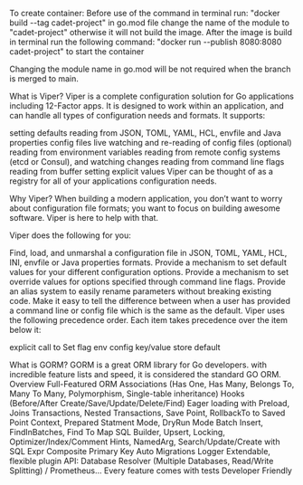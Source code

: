 To create container:
Before use of the command
in terminal run: "docker build --tag cadet-project" 
in go.mod file change the name of the module to "cadet-project"
otherwise it will not build the image.
After the image is build in terminal run the following command:
"docker run --publish 8080:8080 cadet-project" to start the container

Changing the module name in go.mod will be not required when the branch is
merged to main.




What is Viper?
Viper is a complete configuration solution for Go applications including 12-Factor apps. It is designed to work within an application, and can handle all types of configuration needs and formats. It supports:

setting defaults
reading from JSON, TOML, YAML, HCL, envfile and Java properties config files
live watching and re-reading of config files (optional)
reading from environment variables
reading from remote config systems (etcd or Consul), and watching changes
reading from command line flags
reading from buffer
setting explicit values
Viper can be thought of as a registry for all of your applications configuration needs.

Why Viper?
When building a modern application, you don’t want to worry about configuration file formats; you want to focus on building awesome software. Viper is here to help with that.

Viper does the following for you:

Find, load, and unmarshal a configuration file in JSON, TOML, YAML, HCL, INI, envfile or Java properties formats.
Provide a mechanism to set default values for your different configuration options.
Provide a mechanism to set override values for options specified through command line flags.
Provide an alias system to easily rename parameters without breaking existing code.
Make it easy to tell the difference between when a user has provided a command line or config file which is the same as the default.
Viper uses the following precedence order. Each item takes precedence over the item below it:

explicit call to Set
flag
env
config
key/value store
default

What is GORM?
GORM is a great ORM library for Go developers. with incredible feature lists and speed, it is considered the standard GO ORM.
Overview
Full-Featured ORM
Associations (Has One, Has Many, Belongs To, Many To Many, Polymorphism, Single-table inheritance)
Hooks (Before/After Create/Save/Update/Delete/Find)
Eager loading with Preload, Joins
Transactions, Nested Transactions, Save Point, RollbackTo to Saved Point
Context, Prepared Statment Mode, DryRun Mode
Batch Insert, FindInBatches, Find To Map
SQL Builder, Upsert, Locking, Optimizer/Index/Comment Hints, NamedArg, Search/Update/Create with SQL Expr
Composite Primary Key
Auto Migrations
Logger
Extendable, flexible plugin API: Database Resolver (Multiple Databases, Read/Write Splitting) / Prometheus…
Every feature comes with tests
Developer Friendly